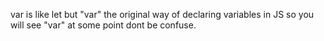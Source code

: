 var is like let but "var" the original way of declaring variables in JS so you will see "var" at some point dont be confuse.
